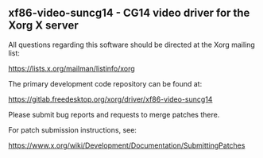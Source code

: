 xf86-video-suncg14 - CG14 video driver for the Xorg X server
------------------------------------------------------------

All questions regarding this software should be directed at the
Xorg mailing list:

  https://lists.x.org/mailman/listinfo/xorg

The primary development code repository can be found at:

  https://gitlab.freedesktop.org/xorg/driver/xf86-video-suncg14

Please submit bug reports and requests to merge patches there.

For patch submission instructions, see:

  https://www.x.org/wiki/Development/Documentation/SubmittingPatches


